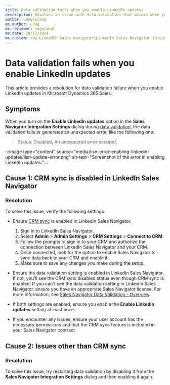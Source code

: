```yaml
---
title: Data validation fails when you enable LinkedIn updates
description: Resolves an issue with data validation that occurs when you enable LinkedIn updates in Microsoft Dynamics 365 Sales. 
author: udaykirang
ms.author: udag
ms.reviewer: sagarwwal
ms.date: 10/17/2024
ms.custom: sap:LinkedIn Sales Navigator\LinkedIn Sales Navigator integration errors
---
```

# Data validation fails when you enable LinkedIn updates

This article provides a resolution for data validation failure when you enable LinkedIn updates in Microsoft Dynamics 365 Sales.  

## Symptoms

When you turn on the **Enable LinkedIn updates** option in the **Sales Navigator Integration Settings** dialog during [data validation](/dynamics365/linkedin/data-validation), the data validation fails or generates an unexpected error, like the following one:

> Status: Disabled, An unexpected error occured.

:::image type="content" source="media/lisn-error-enabling-linkedin-updates/lisn-update-error.png" alt-text="Screenshot of the error in enabling LinkedIn updates.":::

## Cause 1: CRM sync is disabled in LinkedIn Sales Navigator

### Resolution

To solve this issue, verify the following settings:

- Ensure [CRM sync](https://business.linkedin.com/sales-solutions/sales-navigator-customer-hub/resources/crm-sync-dynamics-technical-guide) is enabled in LinkedIn Sales Navigator.

  1. Sign in to LinkedIn Sales Navigator.
  1. Select **Admin** > **Admin Settings** > **CRM Settings** > **Connect to CRM**.
  1. Follow the prompts to sign in to your CRM and authorize the connection between LinkedIn Sales Navigator and your CRM.
  1. Once connected, look for the option to enable Sales Navigator to sync data back to your CRM and enable it.
  1. Make sure to save any changes you make during the setup.

- Ensure the data validation setting is enabled in LinkedIn Sales Navigator. If not, you'll see the CRM sync disabled status even though CRM sync is enabled. If you can't see the data validation setting in LinkedIn Sales Navigator, ensure you have an appropriate Sales Navigator license. For more information, see [Sales Navigator Data Validation - Overview](https://www.linkedin.com/help/sales-navigator/answer/a120992).
- If both settings are enabled, ensure you enable the **Enable LinkedIn updates** setting at least once.
- If you encounter any issues, ensure your user account has the necessary permissions and that the CRM sync feature is included in your Sales Navigator contract.

## Cause 2: Issues other than CRM sync

### Resolution

To solve this issue, try restarting data validation by disabling it from the **Sales Navigator Integration Settings** dialog and then enabling it again.
